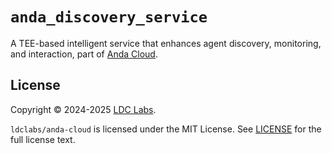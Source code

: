 # `anda_discovery_service`

A TEE-based intelligent service that enhances agent discovery, monitoring, and interaction, part of [Anda Cloud](https://github.com/ldclabs/anda-cloud).

## License
Copyright © 2024-2025 [LDC Labs](https://github.com/ldclabs).

`ldclabs/anda-cloud` is licensed under the MIT License. See [LICENSE](../../LICENSE) for the full license text.